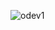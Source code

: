 
![odev1](https://user-images.githubusercontent.com/84200713/176250728-c6976d22-787c-4ed5-af65-ffc29370982c.PNG)
